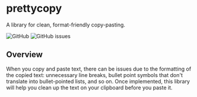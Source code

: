 # prettycopy
A library for clean, format-friendly copy-pasting.

<div>
<img alt="GitHub" src="https://img.shields.io/github/license/hippothebrave/prettycopy?style=for-the-badge">
<img alt="GitHub issues" src="https://img.shields.io/github/issues/hippothebrave/prettycopy?style=for-the-badge">
</div>

## Overview
When you copy and paste text, there can be issues due to the formatting of the copied text: unnecessary line breaks, bullet point symbols that don't translate into bullet-pointed lists, and so on. Once implemented, this library will help you clean up the text on your clipboard before you paste it.
